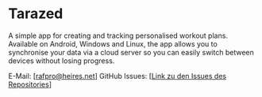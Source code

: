 # Tarazed
A simple app for creating and tracking personalised workout plans. Available on Android, Windows and Linux, the app allows you to synchronise your data via a cloud server so you can easily switch between devices without losing progress.

E-Mail: [rafpro@heires.net]
GitHub Issues: [[Link zu den Issues des Repositories](https://github.com/Toddless/Tarazed/issues)]
